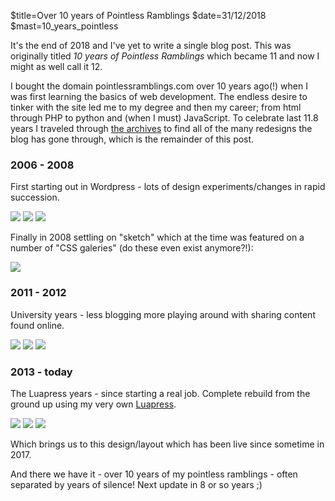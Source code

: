 $title=Over 10 years of Pointless Ramblings
$date=31/12/2018
$mast=10_years_pointless

It's the end of 2018 and I've yet to write a single blog post. This was originally titled _10 years of Pointless Ramblings_ which became 11 and now I might as well call it 12.

I bought the domain pointlessramblings.com over 10 years ago(!) when I was first learning the basics of web development. The endless desire to tinker with the site led me to my degree and then my career; from html through PHP to python and (when I must) JavaScript. To celebrate last 11.8 years I traveled through [the archives](https://web.archive.org/web/*/http://pointlessramblings.com) to find all of the many redesigns the blog has gone through, which is the remainder of this post.

### 2006 - 2008

First starting out in Wordpress - lots of design experiments/changes in rapid succession.

<div class="images">
    <img src="$=url/inc/posts/10_years_pointless/2006_08.png" />
    <img src="$=url/inc/posts/10_years_pointless/2007_07.png" />
    <img src="$=url/inc/posts/10_years_pointless/2007_10.png" />
</div>

Finally in 2008 settling on "sketch" which at the time was featured on a number of "CSS galeries" (do these even exist anymore?!):

<div class="images">
    <img src="$=url/inc/posts/10_years_pointless/2008_04.png" />
</div>

### 2011 - 2012

University years - less blogging more playing around with sharing content found online.

<div class="images">
    <img src="$=url/inc/posts/10_years_pointless/2011_02.png" />
    <img src="$=url/inc/posts/10_years_pointless/2011_09.png" />
    <img src="$=url/inc/posts/10_years_pointless/2012_09.png" />
</div>

### 2013 - today

The Luapress years - since starting a real job. Complete rebuild from the ground up using my very own [Luapress](http://luapress.org).

<div class="images">
    <img src="$=url/inc/posts/10_years_pointless/2013_03.png" />
    <img src="$=url/inc/posts/10_years_pointless/2013_09.png" />
    <img src="$=url/inc/posts/10_years_pointless/2016_06.png" />
</div>

Which brings us to this design/layout which has been live since sometime in 2017.

And there we have it - over 10 years of my pointless ramblings - often separated by years of silence! Next update in 8 or so years ;)
